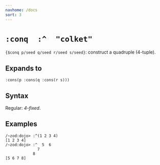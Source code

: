 ```yaml
---
navhome: /docs
sort: 3
---
```


# `:conq  :^  "colket"`

`{$conq p/seed q/seed r/seed s/seed}`: construct a quadruple (4-tuple).

## Expands to

```
:cons(p :cons(q :cons(r s)))
```

## Syntax

Regular: *4-fixed*.

## Examples

```
/~zod:dojo> :^(1 2 3 4)
[1 2 3 4]
/~zod:dojo> :^  5  6
              7
            8
[5 6 7 8]
```
